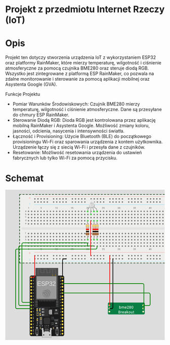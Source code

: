 # Projekt z przedmiotu Internet Rzeczy (IoT)

# Opis 
Projekt ten dotyczy stworzenia urządzenia IoT z wykorzystaniem ESP32 oraz platformy RainMaker, które mierzy temperaturę, wilgotność i ciśnienie atmosferyczne za pomocą czujnika BME280 oraz steruje diodą RGB. Wszystko jest zintegrowane z platformą ESP RainMaker, co pozwala na zdalne monitorowanie i sterowanie za pomocą aplikacji mobilnej oraz Asystenta Google (GVA).

Funkcje Projektu
- Pomiar Warunków Środowiskowych:
  Czujnik BME280 mierzy temperaturę, wilgotność i ciśnienie atmosferyczne.
  Dane są przesyłane do chmury ESP RainMaker.
- Sterowanie Diodą RGB:
  Dioda RGB jest kontrolowana przez aplikację mobilną RainMaker i Asystenta Google.
  Możliwość zmiany koloru, jasności, odcienia, nasycenia i intensywności światła.
- Łączność i Provisioning:
  Użycie Bluetooth (BLE) do początkowego provisioningu Wi-Fi oraz sparowania urządzenia z kontem użytkownika.
  Urządzenie łączy się z siecią Wi-Fi i przesyła dane z czujników.
- Resetowanie:
  Możliwość resetowania urządzenia do ustawień fabrycznych lub tylko Wi-Fi za pomocą przycisku.

# Schemat
<img src="https://github.com/JohnnyProg/IoT-project/blob/main/esp32_schema.png" />

